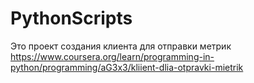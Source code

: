 # PythonScripts
Это проект создания клиента для отправки метрик
https://www.coursera.org/learn/programming-in-python/programming/aG3x3/kliient-dlia-otpravki-mietrik
